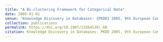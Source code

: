 ```yaml
---
title: "A Bi-clustering Framework for Categorical Data"
date: 2005-01-01
venue: 'Knowledge Discovery in Databases: {PKDD} 2005, 9th European Conference on Principles and Practice of Knowledge Discovery in Databases, Porto, Portugal, October 3-7, 2005, Proceedings'
collection: publications
permalink: https://doi.org/10.1007/11564126\_68
citation: Knowledge Discovery in Databases: PKDD 2005, 9th European Conference on Principles and Practice of Knowledge Discovery in Databases, Porto, Portugal, October 3-7, 2005, Proceedings.
---
```

